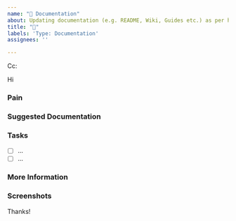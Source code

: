 ```yaml
---
name: "📝 Documentation"
about: Updating documentation (e.g. README, Wiki, Guides etc.) as per https://www.ssw.com.au/rules/awesome-documentation/
title: "📝"
labels: 'Type: Documentation'
assignees: ''

---
```

<!-- These comments automatically delete -->
<!-- **Tip:** Delete parts that are not relevant -->
<!-- Next to Cc:, @ mention users who should be in the loop -->
Cc:
<!-- add intended user next to **Hi** -->
Hi

### Pain
<!-- Explain the pain you are experiencing -->

### Suggested Documentation
<!-- Short summary of the documentation that should be added -->

### Tasks
<!--Add GitHub tasks-->
- [ ] ...
- [ ] ...

### More Information
<!-- Add any other context here -->

### Screenshots
<!-- If applicable, add screenshots to help explain your problem. -->

Thanks!
